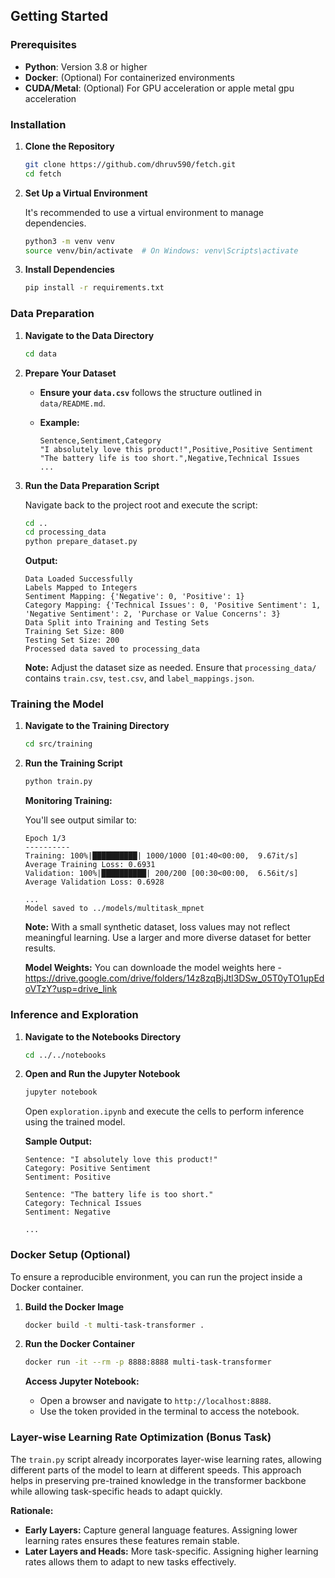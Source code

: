 
## Getting Started

### Prerequisites

- **Python**: Version 3.8 or higher
- **Docker**: (Optional) For containerized environments
- **CUDA/Metal**: (Optional) For GPU acceleration or apple metal gpu acceleration

### Installation

1. **Clone the Repository**

    ```bash
    git clone https://github.com/dhruv590/fetch.git
    cd fetch
    ```

2. **Set Up a Virtual Environment**

    It's recommended to use a virtual environment to manage dependencies.

    ```bash
    python3 -m venv venv
    source venv/bin/activate  # On Windows: venv\Scripts\activate
    ```

3. **Install Dependencies**

    ```bash
    pip install -r requirements.txt
    ```

### Data Preparation

1. **Navigate to the Data Directory**

    ```bash
    cd data
    ```

2. **Prepare Your Dataset**

    - **Ensure your `data.csv`** follows the structure outlined in `data/README.md`.
    - **Example:**
    
        ```csv
        Sentence,Sentiment,Category
        "I absolutely love this product!",Positive,Positive Sentiment
        "The battery life is too short.",Negative,Technical Issues
        ...
        ```

3. **Run the Data Preparation Script**

    Navigate back to the project root and execute the script:

    ```bash
    cd ..
    cd processing_data
    python prepare_dataset.py
    ```

    **Output:**

    ```
    Data Loaded Successfully
    Labels Mapped to Integers
    Sentiment Mapping: {'Negative': 0, 'Positive': 1}
    Category Mapping: {'Technical Issues': 0, 'Positive Sentiment': 1, 'Negative Sentiment': 2, 'Purchase or Value Concerns': 3}
    Data Split into Training and Testing Sets
    Training Set Size: 800
    Testing Set Size: 200
    Processed data saved to processing_data
    ```

    **Note:** Adjust the dataset size as needed. Ensure that `processing_data/` contains `train.csv`, `test.csv`, and `label_mappings.json`.

### Training the Model

1. **Navigate to the Training Directory**

    ```bash
    cd src/training
    ```

2. **Run the Training Script**

    ```bash
    python train.py
    ```

    **Monitoring Training:**

    You'll see output similar to:

    ```
    Epoch 1/3
    ----------
    Training: 100%|██████████| 1000/1000 [01:40<00:00,  9.67it/s]
    Average Training Loss: 0.6931
    Validation: 100%|██████████| 200/200 [00:30<00:00,  6.56it/s]
    Average Validation Loss: 0.6928

    ...
    Model saved to ../models/multitask_mpnet
    ```

    **Note:** With a small synthetic dataset, loss values may not reflect meaningful learning. Use a larger and more diverse dataset for better results.
   
    **Model Weights:** You can downloade the model weights here - https://drive.google.com/drive/folders/14z8zqBjJtl3DSw_05T0yTO1upEdoVTzY?usp=drive_link

### Inference and Exploration

1. **Navigate to the Notebooks Directory**

    ```bash
    cd ../../notebooks
    ```

2. **Open and Run the Jupyter Notebook**

    ```bash
    jupyter notebook
    ```

    Open `exploration.ipynb` and execute the cells to perform inference using the trained model.

    **Sample Output:**

    ```
    Sentence: "I absolutely love this product!"
    Category: Positive Sentiment
    Sentiment: Positive

    Sentence: "The battery life is too short."
    Category: Technical Issues
    Sentiment: Negative

    ...
    ```

### Docker Setup (Optional)

To ensure a reproducible environment, you can run the project inside a Docker container.

1. **Build the Docker Image**

    ```bash
    docker build -t multi-task-transformer .
    ```

2. **Run the Docker Container**

    ```bash
    docker run -it --rm -p 8888:8888 multi-task-transformer
    ```

    **Access Jupyter Notebook:**

    - Open a browser and navigate to `http://localhost:8888`.
    - Use the token provided in the terminal to access the notebook.

### Layer-wise Learning Rate Optimization (Bonus Task)

The `train.py` script already incorporates layer-wise learning rates, allowing different parts of the model to learn at different speeds. This approach helps in preserving pre-trained knowledge in the transformer backbone while allowing task-specific heads to adapt quickly.

**Rationale:**

- **Early Layers:** Capture general language features. Assigning lower learning rates ensures these features remain stable.
- **Later Layers and Heads:** More task-specific. Assigning higher learning rates allows them to adapt to new tasks effectively.

